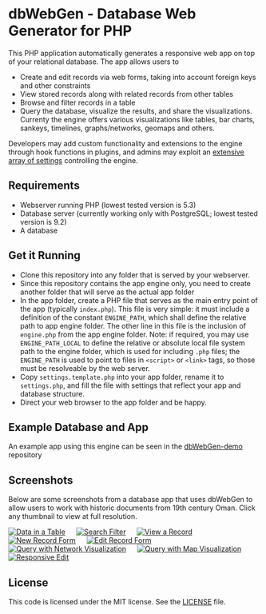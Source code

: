 # dbWebGen - Database Web Generator for PHP
This PHP application automatically generates a responsive web app on top of your relational database. The app allows users to
* Create and edit records via web forms, taking into account foreign keys and other constraints
* View stored records along with related records from other tables
* Browse and filter records in a table
* Query the database, visualize the results, and share the visualizations. Currenty the engine offers various visualizations like tables, bar charts, sankeys, timelines, graphs/networks, geomaps and others.

Developers may add custom functionality and extensions to the engine through hook functions in plugins, and admins may exploit an [extensive array of settings](settings.template.php) controlling the engine.

## Requirements
* Webserver running PHP (lowest tested version is 5.3)
* Database server (currently working only with PostgreSQL; lowest tested version is 9.2)
* A database

## Get it Running
* Clone this repository into any folder that is served by your webserver.
* Since this repository contains the app engine only, you need to create another folder that will serve as the actual app folder
* In the app folder, create a PHP file that serves as the main entry point of the app (typically `index.php`). This file is very simple: it must include a definition of the constant `ENGINE_PATH`, which shall define the relative path to app engine folder. The other line in this file is the inclusion of `engine.php` from the app engine folder. Note: if required, you may use `ENGINE_PATH_LOCAL` to define the relative or absolute local file system path to the engine folder, which is used for including `.php` files; the `ENGINE_PATH` is used to point to files in `<script>` or `<link>` tags, so those must be resolveable by the web server.
* Copy `settings.template.php` into your app folder, rename it to `settings.php`, and fill the file with settings that reflect your app and database structure.
* Direct your web browser to the app folder and be happy.

## Example Database and App
An example app using this engine can be seen in the [dbWebGen-demo](https://github.com/eScienceCenter/dbWebGen-demo) repository

## Screenshots
Below are some screenshots from a database app that uses dbWebGen to allow users to work with historic documents from 19th century Oman. Click any thumbnail to view at full resolution.

[![Data in a Table](https://esciencecenter.github.io/assets/dbWebGen/screenshots/alhamra/list_documents_th.png)](https://esciencecenter.github.io/assets/dbWebGen/screenshots/alhamra/list_documents.png)  
[![Search Filter](https://esciencecenter.github.io/assets/dbWebGen/screenshots/alhamra/filter_persons_th.png)](https://esciencecenter.github.io/assets/dbWebGen/screenshots/alhamra/filter_persons.png)  
[![View a Record](https://esciencecenter.github.io/assets/dbWebGen/screenshots/alhamra/view_document_th.png)](https://esciencecenter.github.io/assets/dbWebGen/screenshots/alhamra/view_document.png)  
[![New Record Form](https://esciencecenter.github.io/assets/dbWebGen/screenshots/alhamra/new_document_recipient_th.png)](https://esciencecenter.github.io/assets/dbWebGen/screenshots/alhamra/new_document_recipient.png)  
[![Edit Record Form](https://esciencecenter.github.io/assets/dbWebGen/screenshots/alhamra/edit_document_th.png)](https://esciencecenter.github.io/assets/dbWebGen/screenshots/alhamra/edit_document.png)  
[![Query with Network Visualization](https://esciencecenter.github.io/assets/dbWebGen/screenshots/alhamra/query_network_th.png)](https://esciencecenter.github.io/assets/dbWebGen/screenshots/alhamra/query_network.png)  
[![Query with Map Visualization](https://esciencecenter.github.io/assets/dbWebGen/screenshots/alhamra/query_map_th.png)](https://esciencecenter.github.io/assets/dbWebGen/screenshots/alhamra/query_map.png)  
[![Responsive Edit](https://esciencecenter.github.io/assets/dbWebGen/screenshots/alhamra/edit_responsive_th.png)](https://esciencecenter.github.io/assets/dbWebGen/screenshots/alhamra/edit_responsive.png)

## License
This code is licensed under the MIT license. See the [LICENSE](LICENSE) file.
